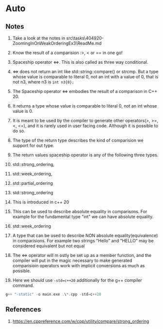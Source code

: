 # Auto

## Notes
1. Take a look at the notes in src\tasks\404920-ZoomingInOnWeakOrderingEx3\ReadMe.md
   
2. Know the result of a comparision :>, < or == in one go!

3. Spaceship operator <=>. This is also called as three way conditional. 

4. <=> does not return an int like std::string::compare() or strcmp. But a type whose value is comparable to literal 0, not an int with a value of 0, that is not n3, where n3 is `int n3{0};`

5. The Spaceship operator <=> embodies the result of a comparison in C++ 20.

6. It returns a type whose value is comparable to literal 0, not an int whose value is 0.

7. It is meant to be used by the compiler to generate other operators(>, >=, <, <=), and it is rarely used in user facing code. Although it is possible to do so.

8. The type of the return type describes the kind of comparision we support for out type.

9.  The return values spaceship operator is any of the following three types. 
   1. std::strong_ordering, 
   2. std::week_ordering, 
   3. std::partial_ordering

10. std::strong_ordering
   1. This is introduced in c++ 20
   2. This can be used to describe absolute equality in comparisons. For example for the fundamental type "int" we can have absolute equality. 

11. std::week_ordering
   1. A type that can be used to describe NON absolute equality(equivalence) in comparisions. For example two strings "Hello" and "HELLO" may be considered equivalent but not equal

12. The <=> operator will m ostly be set up as a member function, and the compiler will put in the magic necessary to make generated comparisioin operators work with implicit conversions as much as possible.

13. Here we should use `-std=c++20` additionally for the g++ compiler command.

```cpp
g++ "-static" -o main.exe .\*.cpp -std=c++20
```


## References

1. https://en.cppreference.com/w/cpp/utility/compare/strong_ordering

